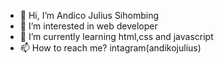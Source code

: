 - 👋 Hi, I’m Andico Julius Sihombing
- 👀 I’m interested in web developer
- 🌱 I’m currently learning html,css and javascript
- 📫 How to reach me? intagram(andikojulius)

<!---
andiko99/andiko99 is a ✨ special ✨ repository because its `README.md` (this file) appears on your GitHub profile.
You can click the Preview link to take a look at your changes.
--->
